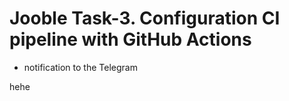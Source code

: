 # Jooble Task-3. Configuration CI pipeline with GitHub Actions


+ notification to the Telegram  

hehe
